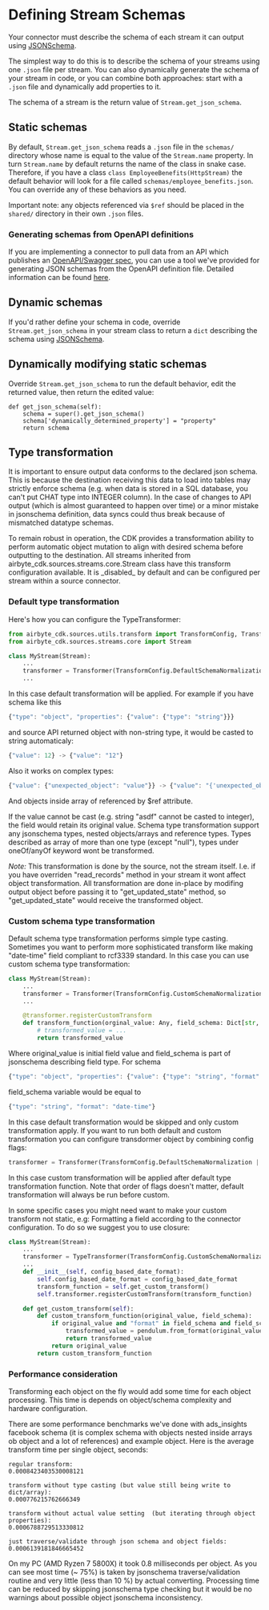 # Defining Stream Schemas

Your connector must describe the schema of each stream it can output using [JSONSchema](https://json-schema.org).

The simplest way to do this is to describe the schema of your streams using one `.json` file per stream. You can also dynamically generate the schema of your stream in code, or you can combine both approaches: start with a `.json` file and dynamically add properties to it.

The schema of a stream is the return value of `Stream.get_json_schema`.

## Static schemas

By default, `Stream.get_json_schema` reads a `.json` file in the `schemas/` directory whose name is equal to the value of the `Stream.name` property. In turn `Stream.name` by default returns the name of the class in snake case. Therefore, if you have a class `class EmployeeBenefits(HttpStream)` the default behavior will look for a file called `schemas/employee_benefits.json`. You can override any of these behaviors as you need.

Important note: any objects referenced via `$ref` should be placed in the `shared/` directory in their own `.json` files.

### Generating schemas from OpenAPI definitions

If you are implementing a connector to pull data from an API which publishes an [OpenAPI/Swagger spec](https://swagger.io/specification/), you can use a tool we've provided for generating JSON schemas from the OpenAPI definition file. Detailed information can be found [here](https://github.com/airbytehq/airbyte/tree/master/tools/openapi2jsonschema/).

## Dynamic schemas

If you'd rather define your schema in code, override `Stream.get_json_schema` in your stream class to return a `dict` describing the schema using [JSONSchema](https://json-schema.org).

## Dynamically modifying static schemas

Override `Stream.get_json_schema` to run the default behavior, edit the returned value, then return the edited value:

```text
def get_json_schema(self):
    schema = super().get_json_schema()
    schema['dynamically_determined_property'] = "property"
    return schema
```

## Type transformation

It is important to ensure output data conforms to the declared json schema. This is because the destination receiving this data to load into tables may strictly enforce schema \(e.g. when data is stored in a SQL database, you can't put CHAT type into INTEGER column\). In the case of changes to API output \(which is almost guaranteed to happen over time\) or a minor mistake in jsonschema definition, data syncs could thus break because of mismatched datatype schemas.

To remain robust in operation, the CDK provides a transformation ability to perform automatic object mutation to align with desired schema before outputting to the destination. All streams inherited from airbyte_cdk.sources.streams.core.Stream class have this transform configuration available. It is \_disabled_ by default and can be configured per stream within a source connector.

### Default type transformation

Here's how you can configure the TypeTransformer:

```python
from airbyte_cdk.sources.utils.transform import TransformConfig, Transformer
from airbyte_cdk.sources.streams.core import Stream

class MyStream(Stream):
    ...
    transformer = Transformer(TransformConfig.DefaultSchemaNormalization)
    ...
```

In this case default transformation will be applied. For example if you have schema like this

```javascript
{"type": "object", "properties": {"value": {"type": "string"}}}
```

and source API returned object with non-string type, it would be casted to string automaticaly:

```javascript
{"value": 12} -> {"value": "12"}
```

Also it works on complex types:

```javascript
{"value": {"unexpected_object": "value"}} -> {"value": "{'unexpected_object': 'value'}"}
```

And objects inside array of referenced by $ref attribute.

If the value cannot be cast \(e.g. string "asdf" cannot be casted to integer\), the field would retain its original value. Schema type transformation support any jsonschema types, nested objects/arrays and reference types. Types described as array of more than one type \(except "null"\), types under oneOf/anyOf keyword wont be transformed.

_Note:_ This transformation is done by the source, not the stream itself. I.e. if you have overriden "read\_records" method in your stream it wont affect object transformation. All transformation are done in-place by modifing output object before passing it to "get\_updated\_state" method, so "get\_updated\_state" would receive the transformed object.

### Custom schema type transformation

Default schema type transformation performs simple type casting. Sometimes you want to perform more sophisticated transform like making "date-time" field compliant to rcf3339 standard. In this case you can use custom schema type transformation:

```python
class MyStream(Stream):
    ...
    transformer = Transformer(TransformConfig.CustomSchemaNormalization)
    ...

    @transformer.registerCustomTransform
    def transform_function(orginal_value: Any, field_schema: Dict[str, Any]) -> Any:
        # transformed_value = ...
        return transformed_value
```

Where original\_value is initial field value and field\_schema is part of jsonschema describing field type. For schema

```javascript
{"type": "object", "properties": {"value": {"type": "string", "format": "date-time"}}}
```

field\_schema variable would be equal to

```javascript
{"type": "string", "format": "date-time"}
```

In this case default transformation would be skipped and only custom transformation apply. If you want to run both default and custom transformation you can configure transdormer object by combining config flags:

```python
transformer = Transformer(TransformConfig.DefaultSchemaNormalization | TransformConfig.CustomSchemaNormalization)
```

In this case custom transformation will be applied after default type transformation function. Note that order of flags doesn't matter, default transformation will always be run before custom.

In some specific cases you might need want to make your custom transform not static, e.g: Formatting a field according to the connector configuration.
To do so we suggest you to use closure:

```python
class MyStream(Stream):
    ...
    transformer = TypeTransformer(TransformConfig.CustomSchemaNormalization)
    ...
    def __init__(self, config_based_date_format):
        self.config_based_date_format = config_based_date_format
        transform_function = self.get_custom_transform()
        self.transformer.registerCustomTransform(transform_function)

    def get_custom_transform(self):
        def custom_transform_function(original_value, field_schema):
            if original_value and "format" in field_schema and field_schema["format"] == "date":
                transformed_value = pendulum.from_format(original_value, self.config_based_date_format).to_date_string()
                return transformed_value
            return original_value
        return custom_transform_function
```

### Performance consideration

Transforming each object on the fly would add some time for each object processing. This time is depends on object/schema complexity and hardware configuration.

There are some performance benchmarks we've done with ads\_insights facebook schema \(it is complex schema with objects nested inside arrays ob object and a lot of references\) and example object. Here is the average transform time per single object, seconds:

```text
regular transform:
0.0008423403530008121

transform without type casting (but value still being write to dict/array):
0.000776215762666349

transform without actual value setting  (but iterating through object properties):
0.0006788729513330812

just traverse/validate through json schema and object fields:
0.0006139181846665452
```

On my PC \(AMD Ryzen 7 5800X\) it took 0.8 milliseconds per object. As you can see most time \(~ 75%\) is taken by jsonschema traverse/validation routine and very little \(less than 10 %\) by actual converting. Processing time can be reduced by skipping jsonschema type checking but it would be no warnings about possible object jsonschema inconsistency.

